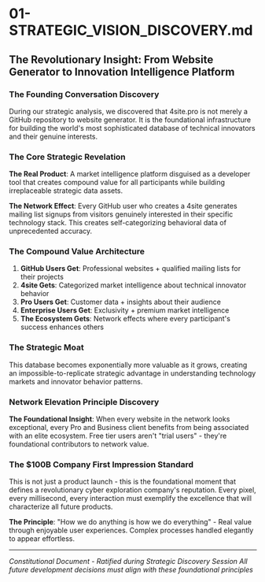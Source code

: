 # 01-STRATEGIC_VISION_DISCOVERY.md

## The Revolutionary Insight: From Website Generator to Innovation Intelligence Platform

### The Founding Conversation Discovery

During our strategic analysis, we discovered that 4site.pro is not merely a GitHub repository to website generator. It is the foundational infrastructure for building the world's most sophisticated database of technical innovators and their genuine interests.

### The Core Strategic Revelation

**The Real Product**: A market intelligence platform disguised as a developer tool that creates compound value for all participants while building irreplaceable strategic data assets.

**The Network Effect**: Every GitHub user who creates a 4site generates mailing list signups from visitors genuinely interested in their specific technology stack. This creates self-categorizing behavioral data of unprecedented accuracy.

### The Compound Value Architecture

1. **GitHub Users Get**: Professional websites + qualified mailing lists for their projects
2. **4site Gets**: Categorized market intelligence about technical innovator behavior  
3. **Pro Users Get**: Customer data + insights about their audience
4. **Enterprise Users Get**: Exclusivity + premium market intelligence
5. **The Ecosystem Gets**: Network effects where every participant's success enhances others

### The Strategic Moat

This database becomes exponentially more valuable as it grows, creating an impossible-to-replicate strategic advantage in understanding technology markets and innovator behavior patterns.

### Network Elevation Principle Discovery

**The Foundational Insight**: When every website in the network looks exceptional, every Pro and Business client benefits from being associated with an elite ecosystem. Free tier users aren't "trial users" - they're foundational contributors to network value.

### The $100B Company First Impression Standard

This is not just a product launch - this is the foundational moment that defines a revolutionary cyber exploration company's reputation. Every pixel, every millisecond, every interaction must exemplify the excellence that will characterize all future products.

**The Principle**: "How we do anything is how we do everything" - Real value through enjoyable user experiences. Complex processes handled elegantly to appear effortless.

---

*Constitutional Document - Ratified during Strategic Discovery Session*
*All future development decisions must align with these foundational principles*